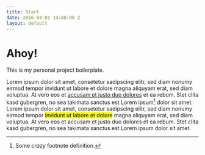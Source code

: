 ```yaml
---
title: Start
date: 2016-04-01 14:08:00 Z
layout: default
---
```


# Ahoy!

This is my personal project boilerplate.

Lorem ipsum dolor sit amet, consetetur sadipscing elitr, sed diam nonumy eirmod tempor invidunt ut labore et dolore magna aliquyam erat, sed diam voluptua. At vero eos et [accusam et justo duo dolores](#) et ea rebum. Stet clita kasd gubergren, no sea takimata sanctus est Lorem ipsum[^1] dolor sit amet. Lorem ipsum dolor sit amet, consetetur sadipscing elitr, sed diam nonumy eirmod tempor <mark>invidunt ut labore et dolore</mark> magna aliquyam erat, sed diam voluptua. At vero eos et accusam et justo duo dolores et ea rebum. Stet clita kasd gubergren, no sea takimata sanctus est Lorem ipsum dolor sit amet.

[^1]: Some *crazy* footnote definition.
